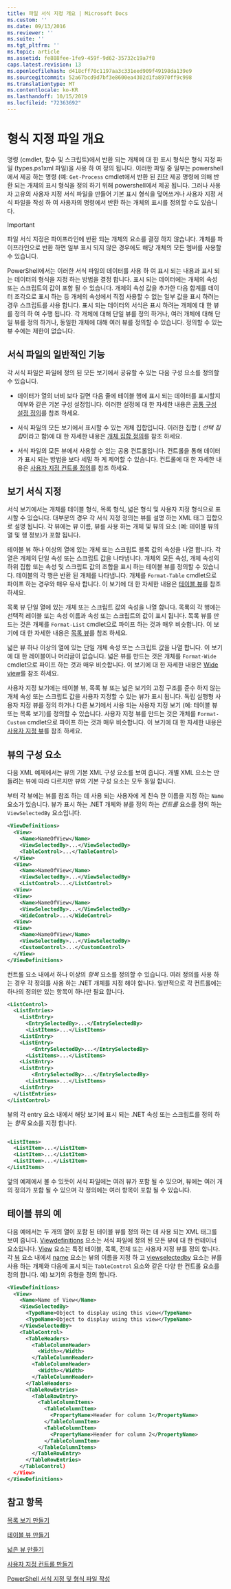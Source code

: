 ```yaml
---
title: 파일 서식 지정 개요 | Microsoft Docs
ms.custom: ''
ms.date: 09/13/2016
ms.reviewer: ''
ms.suite: ''
ms.tgt_pltfrm: ''
ms.topic: article
ms.assetid: fe888fee-1fe9-459f-9d62-35732c19a7f8
caps.latest.revision: 13
ms.openlocfilehash: d418cff70c1197aa3c331eed909f49198da139e9
ms.sourcegitcommit: 52a67bcd9d7bf3e8600ea4302d1fa8970ff9c998
ms.translationtype: MT
ms.contentlocale: ko-KR
ms.lasthandoff: 10/15/2019
ms.locfileid: "72363692"
---
```

# <a name="formatting-file-overview"></a>형식 지정 파일 개요

명령 (cmdlet, 함수 및 스크립트)에서 반환 되는 개체에 대 한 표시 형식은 형식 지정 파일 (types.ps1xml 파일)을 사용 하 여 정의 됩니다. 이러한 파일 중 일부는 powershell에서 제공 하는 명령 (예: `Get-Process` cmdlet에서 반환 된 [진단](/dotnet/api/System.Diagnostics.Process) 제공 명령에 의해 반환 되는 개체의 표시 형식을 정의 하기 위해 powershell에서 제공 됩니다. 그러나 사용자 고유의 사용자 지정 서식 파일을 만들어 기본 표시 형식을 덮어쓰거나 사용자 지정 서식 파일을 작성 하 여 사용자의 명령에서 반환 하는 개체의 표시를 정의할 수도 있습니다.

> [!IMPORTANT]
> 파일 서식 지정은 파이프라인에 반환 되는 개체의 요소를 결정 하지 않습니다. 개체를 파이프라인으로 반환 하면 일부 표시 되지 않은 경우에도 해당 개체의 모든 멤버를 사용할 수 있습니다.

PowerShell에서는 이러한 서식 파일의 데이터를 사용 하 여 표시 되는 내용과 표시 되는 데이터의 형식을 지정 하는 방법을 결정 합니다. 표시 되는 데이터에는 개체의 속성 또는 스크립트의 값이 포함 될 수 있습니다. 개체의 속성 값을 추가한 다음 합계를 데이터 조각으로 표시 하는 등 개체의 속성에서 직접 사용할 수 없는 일부 값을 표시 하려는 경우 스크립트를 사용 합니다. 표시 되는 데이터의 서식은 표시 하려는 개체에 대 한 뷰를 정의 하 여 수행 됩니다. 각 개체에 대해 단일 뷰를 정의 하거나, 여러 개체에 대해 단일 뷰를 정의 하거나, 동일한 개체에 대해 여러 뷰를 정의할 수 있습니다. 정의할 수 있는 뷰 수에는 제한이 없습니다.

## <a name="common-features-of-formatting-files"></a>서식 파일의 일반적인 기능

각 서식 파일은 파일에 정의 된 모든 보기에서 공유할 수 있는 다음 구성 요소를 정의할 수 있습니다.

- 데이터가 열의 너비 보다 길면 다음 줄에 테이블 행에 표시 되는 데이터를 표시할지 여부와 같은 기본 구성 설정입니다. 이러한 설정에 대 한 자세한 내용은 [공통 구성 설정 정의](./defining-common-configuration-features.md)를 참조 하세요.

- 서식 파일의 모든 보기에서 표시할 수 있는 개체 집합입니다. 이러한 집합 ( *선택 집합*이라고 함)에 대 한 자세한 내용은 [개체 집합 정의](./defining-selection-sets.md)를 참조 하세요.

- 서식 파일의 모든 뷰에서 사용할 수 있는 공용 컨트롤입니다. 컨트롤을 통해 데이터가 표시 되는 방법을 보다 세밀 하 게 제어할 수 있습니다. 컨트롤에 대 한 자세한 내용은 [사용자 지정 컨트롤 정의](./creating-custom-controls.md)를 참조 하세요.

## <a name="formatting-views"></a>보기 서식 지정

서식 보기에서는 개체를 테이블 형식, 목록 형식, 넓은 형식 및 사용자 지정 형식으로 표시할 수 있습니다. 대부분의 경우 각 서식 지정 정의는 뷰를 설명 하는 XML 태그 집합으로 설명 됩니다. 각 뷰에는 뷰 이름, 뷰를 사용 하는 개체 및 뷰의 요소 (예: 테이블 뷰의 열 및 행 정보)가 포함 됩니다.

테이블 뷰 하나 이상의 열에 있는 개체 또는 스크립트 블록 값의 속성을 나열 합니다. 각 열은 개체의 단일 속성 또는 스크립트 값을 나타냅니다. 개체의 모든 속성, 개체 속성의 하위 집합 또는 속성 및 스크립트 값의 조합을 표시 하는 테이블 뷰를 정의할 수 있습니다. 테이블의 각 행은 반환 된 개체를 나타냅니다. 개체를 `Format-Table` cmdlet으로 파이프 하는 경우와 매우 유사 합니다. 이 보기에 대 한 자세한 내용은 [테이블 뷰](./creating-a-table-view.md)를 참조 하세요.

목록 뷰 단일 열에 있는 개체 또는 스크립트 값의 속성을 나열 합니다. 목록의 각 행에는 선택적 레이블 또는 속성 이름과 속성 또는 스크립트의 값이 표시 됩니다. 목록 뷰를 만드는 것은 개체를 `Format-List` cmdlet으로 파이프 하는 것과 매우 비슷합니다. 이 보기에 대 한 자세한 내용은 [목록 뷰](./creating-a-list-view.md)를 참조 하세요.

넓은 뷰 하나 이상의 열에 있는 단일 개체 속성 또는 스크립트 값을 나열 합니다. 이 보기에 대 한 레이블이나 머리글이 없습니다. 넓은 뷰를 만드는 것은 개체를 `Format-Wide` cmdlet으로 파이프 하는 것과 매우 비슷합니다. 이 보기에 대 한 자세한 내용은 [Wide view](./creating-a-wide-view.md)를 참조 하세요.

사용자 지정 보기에는 테이블 뷰, 목록 뷰 또는 넓은 보기의 고정 구조를 준수 하지 않는 개체 속성 또는 스크립트 값을 사용자 지정할 수 있는 뷰가 표시 됩니다. 독립 실행형 사용자 지정 뷰를 정의 하거나 다른 보기에서 사용 되는 사용자 지정 보기 (예: 테이블 뷰 또는 목록 보기)를 정의할 수 있습니다. 사용자 지정 뷰를 만드는 것은 개체를 `Format-Custom` cmdlet으로 파이프 하는 것과 매우 비슷합니다. 이 보기에 대 한 자세한 내용은 [사용자 지정 뷰](./creating-custom-controls.md)를 참조 하세요.

## <a name="components-of-a-view"></a>뷰의 구성 요소

다음 XML 예제에서는 뷰의 기본 XML 구성 요소를 보여 줍니다. 개별 XML 요소는 만들려는 뷰에 따라 다르지만 뷰의 기본 구성 요소는 모두 동일 합니다.

부터 각 뷰에는 뷰를 참조 하는 데 사용 되는 사용자에 게 친숙 한 이름을 지정 하는 `Name` 요소가 있습니다. 뷰가 표시 하는 .NET 개체와 뷰를 정의 하는 *컨트롤* 요소를 정의 하는 `ViewSelectedBy` 요소입니다.

```xml
<ViewDefinitions>
  <View>
    <Name>NameOfView</Name>
    <ViewSelectedBy>...</ViewSelectedBy>
    <TableControl>...</TableControl>
  </View>
  <View>
    <Name>NameOfView</Name>
    <ViewSelectedBy>...</ViewSelectedBy>
    <ListControl>...</ListControl>
  <View>
  <View>
    <Name>NameOfView</Name>
    <ViewSelectedBy>...</ViewSelectedBy>
    <WideControl>...</WideControl>
  <View>
  <View>
    <Name>NameOfView</Name>
    <ViewSelectedBy>...</ViewSelectedBy>
    <CustomControl>...</CustomControl>
  </View>
</ViewDefinitions>

```

컨트롤 요소 내에서 하나 이상의 *항목* 요소를 정의할 수 있습니다. 여러 정의를 사용 하는 경우 각 정의를 사용 하는 .NET 개체를 지정 해야 합니다. 일반적으로 각 컨트롤에는 하나의 정의만 있는 항목이 하나만 필요 합니다.

```xml
<ListControl>
  <ListEntries>
    <ListEntry>
      <EntrySelectedBy>...</EntrySelectedBy>
      <ListItems>...</ListItems>
    <ListEntry>
    <ListEntry>
        <EntrySelectedBy>...</EntrySelectedBy>
      <ListItems>...</ListItems>
    <ListEntry>
    <ListEntry>
        <EntrySelectedBy>...</EntrySelectedBy>
      <ListItems>...</ListItems>
    <ListEntry>
  </ListEntries>
</ListControl>

```

뷰의 각 entry 요소 내에서 해당 보기에 표시 되는 .NET 속성 또는 스크립트를 정의 하는 *항목* 요소를 지정 합니다.

```xml

<ListItems>
  <ListItem>...</ListItem>
  <ListItem>...</ListItem>
  <ListItem>...</ListItem>
</ListItems>

```

앞의 예제에서 볼 수 있듯이 서식 파일에는 여러 뷰가 포함 될 수 있으며, 뷰에는 여러 개의 정의가 포함 될 수 있으며 각 정의에는 여러 항목이 포함 될 수 있습니다.

## <a name="example-of-a-table-view"></a>테이블 뷰의 예

다음 예에서는 두 개의 열이 포함 된 테이블 뷰를 정의 하는 데 사용 되는 XML 태그를 보여 줍니다. [Viewdefinitions](./viewdefinitions-element-format.md) 요소는 서식 파일에 정의 된 모든 뷰에 대 한 컨테이너 요소입니다. [View](./view-element-format.md) 요소는 특정 테이블, 목록, 전체 또는 사용자 지정 뷰를 정의 합니다. 각 [뷰](./view-element-format.md) 요소 내에서 [name](./name-element-for-view-format.md) 요소는 뷰의 이름을 지정 하 고 [viewselectedby](./viewselectedby-element-format.md) 요소는 뷰를 사용 하는 개체와 다음에 표시 되는 `TableControl` 요소와 같은 다양 한 컨트롤 요소를 정의 합니다. 예) 보기의 유형을 정의 합니다.

```xml
<ViewDefinitions>
  <View>
    <Name>Name of View</Name>
    <ViewSelectedBy>
      <TypeName>Object to display using this view</TypeName>
      <TypeName>Object to display using this view</TypeName>
    </ViewSelectedBy>
    <TableControl>
      <TableHeaders>
        <TableColumnHeader>
          <Width></Width>
        </TableColumnHeader>
        <TableColumnHeader>
          <Width></Width>
        </TableColumnHeader>
      </TableHeaders>
      <TableRowEntries>
        <TableRowEntry>
          <TableColumnItems>
            <TableColumnItem>
              <PropertyName>Header for column 1</PropertyName>
            </TableColumnItem>
            <TableColumnItem>
              <PropertyName>Header for column 2</PropertyName>
            </TableColumnItem>
          </TableColumnItems>
        </TableRowEntry>
      </TableRowEntries>
    </TableControl)
  </View>
</ViewDefinitions>

```

## <a name="see-also"></a>참고 항목

[목록 보기 만들기](./creating-a-list-view.md)

[테이블 뷰 만들기](./creating-a-table-view.md)

[넓은 뷰 만들기](./creating-a-wide-view.md)

[사용자 지정 컨트롤 만들기](./creating-custom-controls.md)

[PowerShell 서식 지정 및 형식 파일 작성](./writing-a-powershell-formatting-file.md)
